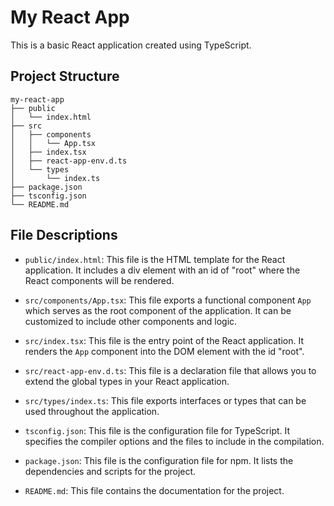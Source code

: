 # My React App

This is a basic React application created using TypeScript.

## Project Structure

```
my-react-app
├── public
│   └── index.html
├── src
│   ├── components
│   │   └── App.tsx
│   ├── index.tsx
│   ├── react-app-env.d.ts
│   └── types
│       └── index.ts
├── package.json
├── tsconfig.json
└── README.md
```

## File Descriptions

- `public/index.html`: This file is the HTML template for the React application. It includes a div element with an id of "root" where the React components will be rendered.

- `src/components/App.tsx`: This file exports a functional component `App` which serves as the root component of the application. It can be customized to include other components and logic.

- `src/index.tsx`: This file is the entry point of the React application. It renders the `App` component into the DOM element with the id "root".

- `src/react-app-env.d.ts`: This file is a declaration file that allows you to extend the global types in your React application.

- `src/types/index.ts`: This file exports interfaces or types that can be used throughout the application.

- `tsconfig.json`: This file is the configuration file for TypeScript. It specifies the compiler options and the files to include in the compilation.

- `package.json`: This file is the configuration file for npm. It lists the dependencies and scripts for the project.

- `README.md`: This file contains the documentation for the project.